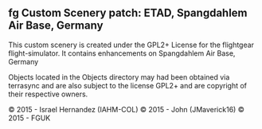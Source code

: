 fg Custom Scenery patch: ETAD, Spangdahlem Air Base, Germany
------------------------------------------------------------

This custom scenery is created under the GPL2+ License for the flightgear flight-simulator.
It contains enhancements on Spangdahlem Air Base, Germany

Objects located in the Objects directory may had been obtained via terrasync and are also subject to the license GPL2+ and are copyright of their respective owners.

:copyright: 2015 - Israel Hernandez (IAHM-COL)
:copyright: 2015 - John (JMaverick16)
:copyright: 2015 - FGUK